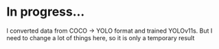 # In progress...

I converted data from COCO -> YOLO format and trained YOLOv11s. But I need to change a lot of things here, so it is only a temporary result

